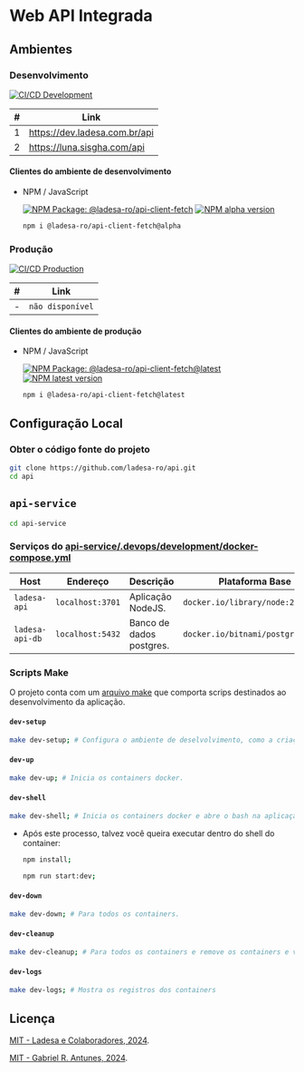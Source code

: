 # Web API Integrada

## Ambientes

### Desenvolvimento

[![CI/CD Development][action-ci-cd-service-dev-src]][action-ci-cd-service-dev-href]

| #   | Link                            |
| --- | ------------------------------- |
| 1   | <https://dev.ladesa.com.br/api> |
| 2   | <https://luna.sisgha.com/api>   |

#### Clientes do ambiente de desenvolvimento

- NPM / JavaScript

  [![NPM Package: @ladesa-ro/api-client-fetch][npm-package-alpha-src]][npm-package-alpha-href] [![NPM alpha version][npm-package-alpha-version-src]][npm-package-versions-href]

  ```sh
  npm i @ladesa-ro/api-client-fetch@alpha
  ```

### Produção

[![CI/CD Production][action-ci-cd-service-prod-src]][action-ci-cd-service-prod-href]

| #   | Link             |
| --- | ---------------- |
| -   | `não disponível` |

#### Clientes do ambiente de produção

- NPM / JavaScript

  [![NPM Package: @ladesa-ro/api-client-fetch@latest][npm-package-latest-src]][npm-package-latest-href] [![NPM latest version][npm-package-latest-version-src]][npm-package-versions-href]

  ```sh
  npm i @ladesa-ro/api-client-fetch@latest
  ```

## Configuração Local

### Obter o código fonte do projeto

```bash
git clone https://github.com/ladesa-ro/api.git
cd api
```

## `api-service`

```bash
cd api-service
```

### Serviços do [api-service/.devops/development/docker-compose.yml](./api-service/.devops/development/docker-compose.yml)

| Host            | Endereço         | Descrição                | Plataforma Base                   |
| --------------- | ---------------- | ------------------------ | --------------------------------- |
| `ladesa-api`    | `localhost:3701` | Aplicação NodeJS.        | `docker.io/library/node:22`       |
| `ladesa-api-db` | `localhost:5432` | Banco de dados postgres. | `docker.io/bitnami/postgresql:15` |

### Scripts Make

O projeto conta com um [arquivo make](./api-service/Makefile) que comporta scrips destinados ao desenvolvimento da aplicação.

#### `dev-setup`

```sh
make dev-setup; # Configura o ambiente de deselvolvimento, como a criação da rede ladesa-net e os arquivos .env.

```

#### `dev-up`

```sh
make dev-up; # Inicia os containers docker.
```

#### `dev-shell`

```sh
make dev-shell; # Inicia os containers docker e abre o bash na aplicação node.
```

- Após este processo, talvez você queira executar dentro do shell do container:

  ```sh
  npm install;
  ```

  ```sh
  npm run start:dev;
  ```

#### `dev-down`

```sh
make dev-down; # Para todos os containers.
```

#### `dev-cleanup`

```sh
make dev-cleanup; # Para todos os containers e remove os containers e volumes associados.
```

#### `dev-logs`

```sh
make dev-logs; # Mostra os registros dos containers
```

## Licença

[MIT - Ladesa e Colaboradores, 2024](./LICENSE).

[MIT - Gabriel R. Antunes, 2024](./LICENSE).

<!-- Links -->

<!-- Badges -->

<!-- Badges / Actions / Production  -->

[action-ci-cd-service-prod-src]: https://img.shields.io/github/actions/workflow/status/ladesa-ro/api/ci-cd.yml?style=flat&logo=github&logoColor=white&label=CI%2FCD%20Service%20Production&branch=production&labelColor=18181B
[action-ci-cd-service-prod-href]: https://github.com/ladesa-ro/api/actions/workflows/ci.yml?query=branch%3Aproduction

<!-- Badges / Actions / Development / CI-CD-Service  -->

[action-ci-cd-service-dev-src]: https://img.shields.io/github/actions/workflow/status/ladesa-ro/api/ci-cd.yml?style=flat&logo=github&logoColor=white&label=CI%2FCD%20Service%20Development&branch=development&labelColor=18181B
[action-ci-cd-service-dev-href]: https://github.com/ladesa-ro/api/actions/workflows/ci-cd.yml?query=branch%3Adevelopment

<!-- Badges / Source Code  -->

<!-- Badges / Integrations / NPM -->

[npm-package-versions-href]: https://www.npmjs.com/package/@ladesa-ro/api-client-fetch?activeTab=versions

<!-- Badges / Integrations / NPM / Alpha -->

[npm-package-alpha-src]: https://img.shields.io/badge/npm-%40ladesa--ro%2Fapi--client--fetch@alpha-18181B?style=flat&logo=npm&logoColor=white&labelColor=%23CB3837
[npm-package-alpha-href]: https://npmjs.com/package/@ladesa-ro/api-client-fetch
[npm-package-alpha-version-src]: https://img.shields.io/badge/dynamic/json?url=https%3A%2F%2Fregistry.npmjs.com%2F%40ladesa-ro%2Fapi-client-fetch&query=%24%5B%22dist-tags%22%5D.alpha&prefix=v&style=flat&logo=npm&logoColor=white&label=alpha&style=flat&colorA=18181B&colorB=F0DB4F

<!-- Badges / Integrations / NPM / Latest -->

[npm-package-latest-src]: https://img.shields.io/badge/npm-%40ladesa--ro%2Fapi--client--fetch@latest-18181B?style=flat&logo=npm&logoColor=white&labelColor=%23CB3837
[npm-package-latest-href]: https://npmjs.com/package/@ladesa-ro/api-client-fetch
[npm-package-latest-version-src]: https://img.shields.io/badge/dynamic/json?url=https%3A%2F%2Fregistry.npmjs.com%2F%40ladesa-ro%2Fapi-client-fetch&query=%24%5B%22dist-tags%22%5D.latest&prefix=v&style=flat&logo=npm&logoColor=white&label=latest&style=flat&colorA=18181B&colorB=F0DB4F
